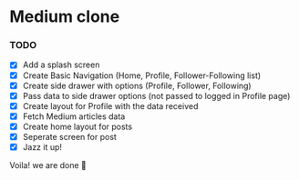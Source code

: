 # Medium clone

### TODO

- [x] Add a splash screen
- [x] Create Basic Navigation (Home, Profile, Follower-Following list)
- [x] Create side drawer with options (Profile, Follower, Following)
- [x] Pass data to side drawer options (not passed to logged in Profile page)
- [x] Create layout for Profile with the data received
- [x] Fetch Medium articles data
- [x] Create home layout for posts
- [x] Seperate screen for post
- [x] Jazz it up!

Voila! we are done 🚀